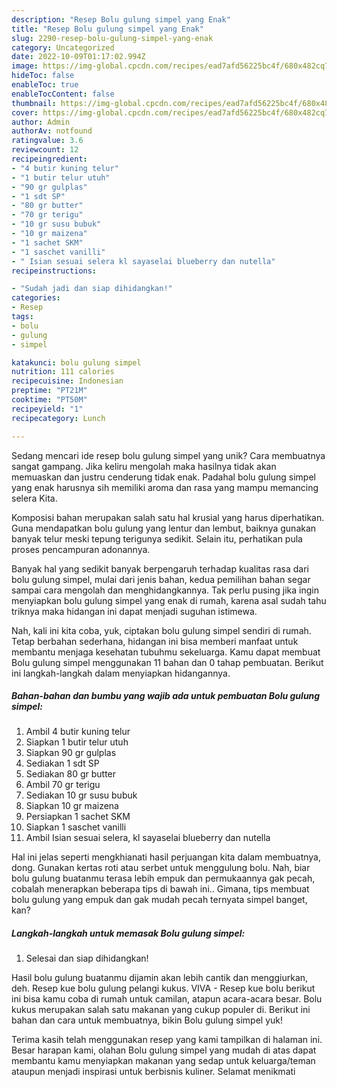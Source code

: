 ```yaml
---
description: "Resep Bolu gulung simpel yang Enak"
title: "Resep Bolu gulung simpel yang Enak"
slug: 2290-resep-bolu-gulung-simpel-yang-enak
category: Uncategorized
date: 2022-10-09T01:17:02.994Z
image: https://img-global.cpcdn.com/recipes/ead7afd56225bc4f/680x482cq70/bolu-gulung-simpel-foto-resep-utama.jpg
hideToc: false
enableToc: true
enableTocContent: false
thumbnail: https://img-global.cpcdn.com/recipes/ead7afd56225bc4f/680x482cq70/bolu-gulung-simpel-foto-resep-utama.jpg
cover: https://img-global.cpcdn.com/recipes/ead7afd56225bc4f/680x482cq70/bolu-gulung-simpel-foto-resep-utama.jpg
author: Admin
authorAv: notfound
ratingvalue: 3.6
reviewcount: 12
recipeingredient:
- "4 butir kuning telur"
- "1 butir telur utuh"
- "90 gr gulplas"
- "1 sdt SP"
- "80 gr butter"
- "70 gr terigu"
- "10 gr susu bubuk"
- "10 gr maizena"
- "1 sachet SKM"
- "1 saschet vanilli"
- " Isian sesuai selera kl sayaselai blueberry dan nutella"
recipeinstructions:

- "Sudah jadi dan siap dihidangkan!"
categories:
- Resep
tags:
- bolu
- gulung
- simpel

katakunci: bolu gulung simpel 
nutrition: 111 calories
recipecuisine: Indonesian
preptime: "PT21M"
cooktime: "PT50M"
recipeyield: "1"
recipecategory: Lunch

---
```





Sedang mencari ide resep bolu gulung simpel yang unik? Cara membuatnya sangat gampang. Jika keliru mengolah maka hasilnya tidak akan memuaskan dan justru cenderung tidak enak. Padahal bolu gulung simpel yang enak harusnya sih memiliki aroma dan rasa yang mampu memancing selera Kita.





Komposisi bahan merupakan salah satu hal krusial yang harus diperhatikan. Guna mendapatkan bolu gulung yang lentur dan lembut, baiknya gunakan banyak telur meski tepung terigunya sedikit. Selain itu, perhatikan pula proses pencampuran adonannya.

Banyak hal yang sedikit banyak berpengaruh terhadap kualitas rasa dari bolu gulung simpel, mulai dari jenis bahan, kedua pemilihan bahan segar sampai cara mengolah dan menghidangkannya. Tak perlu pusing jika ingin menyiapkan bolu gulung simpel yang enak di rumah, karena asal sudah tahu triknya maka hidangan ini dapat menjadi suguhan istimewa.






Nah, kali ini kita coba, yuk, ciptakan bolu gulung simpel sendiri di rumah. Tetap berbahan sederhana, hidangan ini bisa memberi manfaat untuk membantu menjaga kesehatan tubuhmu sekeluarga. Kamu dapat membuat Bolu gulung simpel menggunakan 11 bahan dan 0 tahap pembuatan. Berikut ini langkah-langkah dalam menyiapkan hidangannya.

<!--inarticleads1-->

##### Bahan-bahan dan bumbu yang wajib ada untuk pembuatan Bolu gulung simpel:

1. Ambil 4 butir kuning telur
1. Siapkan 1 butir telur utuh
1. Siapkan 90 gr gulplas
1. Sediakan 1 sdt SP
1. Sediakan 80 gr butter
1. Ambil 70 gr terigu
1. Sediakan 10 gr susu bubuk
1. Siapkan 10 gr maizena
1. Persiapkan 1 sachet SKM
1. Siapkan 1 saschet vanilli
1. Ambil  Isian sesuai selera, kl sayaselai blueberry dan nutella


Hal ini jelas seperti mengkhianati hasil perjuangan kita dalam membuatnya, dong. Gunakan kertas roti atau serbet untuk menggulung bolu. Nah, biar bolu gulung buatanmu terasa lebih empuk dan permukaannya gak pecah, cobalah menerapkan beberapa tips di bawah ini.. Gimana, tips membuat bolu gulung yang empuk dan gak mudah pecah ternyata simpel banget, kan? 

<!--inarticleads2-->

##### Langkah-langkah untuk memasak Bolu gulung simpel:


1. Selesai dan siap dihidangkan!

Hasil bolu gulung buatanmu dijamin akan lebih cantik dan menggiurkan, deh. Resep kue bolu gulung pelangi kukus. VIVA - Resep kue bolu berikut ini bisa kamu coba di rumah untuk camilan, atapun acara-acara besar. Bolu kukus merupakan salah satu makanan yang cukup populer di. Berikut ini bahan dan cara untuk membuatnya, bikin Bolu gulung simpel yuk! 

Terima kasih telah menggunakan resep yang kami tampilkan di halaman ini. Besar harapan kami, olahan Bolu gulung simpel yang mudah di atas dapat membantu kamu menyiapkan makanan yang sedap untuk keluarga/teman ataupun menjadi inspirasi untuk berbisnis kuliner. Selamat menikmati
